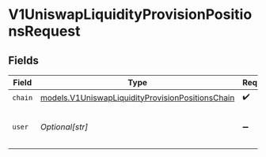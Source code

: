 # V1UniswapLiquidityProvisionPositionsRequest


## Fields

| Field                                                                                                      | Type                                                                                                       | Required                                                                                                   | Description                                                                                                |
| ---------------------------------------------------------------------------------------------------------- | ---------------------------------------------------------------------------------------------------------- | ---------------------------------------------------------------------------------------------------------- | ---------------------------------------------------------------------------------------------------------- |
| `chain`                                                                                                    | [models.V1UniswapLiquidityProvisionPositionsChain](../models/v1uniswapliquidityprovisionpositionschain.md) | :heavy_check_mark:                                                                                         | N/A                                                                                                        |
| `user`                                                                                                     | *Optional[str]*                                                                                            | :heavy_minus_sign:                                                                                         | The user to get positions for.                                                                             |